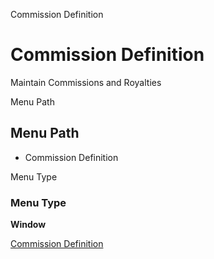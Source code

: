 
Commission Definition
# Commission Definition


Maintain Commissions and Royalties

Menu Path
## Menu Path



- Commission Definition

Menu Type
### Menu Type

**Window**


[Commission Definition](../../window-commission-definition.md)